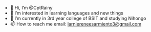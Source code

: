 - 👋 Hi, I’m @CptRainy
- 👀 I’m interested in learning languages and new things
- 🌱 I’m currently in 3rd year college of BSIT and studying Nihongo
- 📫 How to reach me
  email: larniereneesarmiento3@gmail.com
